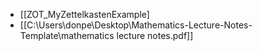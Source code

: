 - [[ZOT_MyZettelkastenExample]
- [[C:\Users\donpe\Desktop\Mathematics-Lecture-Notes-Template\mathematics lecture notes.pdf]]